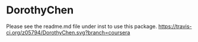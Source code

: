 # DorothyChen
Please see the readme.md file under inst to use this package.
https://travis-ci.org/z05794/DorothyChen.svg?branch=coursera
